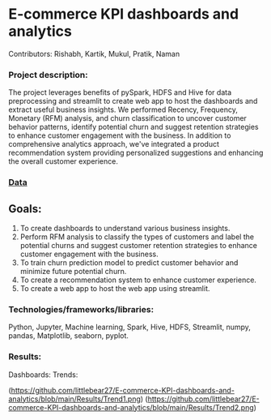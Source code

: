 # E-commerce KPI dashboards and analytics
Contributors: Rishabh, Kartik, Mukul, Pratik, Naman

### Project description: 
The project leverages benefits of pySpark, HDFS and Hive for data preprocessing and streamlit to create web app to host the dashboards and extract useful business insights. We performed Recency, Frequency, Monetary (RFM) analysis, and churn classification to uncover customer behavior patterns, identify potential churn and suggest retention strategies to enhance customer engagement with the business. In addition to comprehensive analytics approach, we've integrated a product recommendation system providing personalized suggestions and enhancing the overall customer experience. 

### [Data](https://drive.google.com/drive/folders/1pVRpTNfTgMeqpEHQ_Zz-GPc1c8M4KTza?usp=drive_link)

## Goals: 
1. To create dashboards to understand various business insights.
2. Perform RFM analysis to classify the types of customers and label the potential churns and suggest customer retention strategies to enhance customer engagement with the business.
3. To train churn prediction model to predict customer behavior and minimize future potential churn. 
4. To create a recommendation system to enhance customer experience.
5. To create a web app to host the web app using streamlit.

### Technologies/frameworks/libraries:
Python, Jupyter, Machine learning, Spark, Hive, HDFS, Streamlit, numpy, pandas, Matplotlib, seaborn, pyplot.

### Results:
Dashboards:
Trends:

(https://github.com/littlebear27/E-commerce-KPI-dashboards-and-analytics/blob/main/Results/Trend1.png)
(https://github.com/littlebear27/E-commerce-KPI-dashboards-and-analytics/blob/main/Results/Trend2.png)





